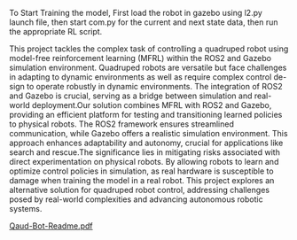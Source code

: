 To Start Training the model, First load the robot in gazebo using l2.py launch file, then start com.py for the current and next state data, then run the appropriate RL script.



This project tackles the complex task of controlling a quadruped robot using
model-free reinforcement learning (MFRL) within the ROS2 and Gazebo
simulation environment. Quadruped robots are versatile but face challenges
in adapting to dynamic environments as well as require complex control de-
sign to operate robustly in dynamic environments. The integration of ROS2
and Gazebo is crucial, serving as a bridge between simulation and real-world
deployment.Our solution combines MFRL with ROS2 and Gazebo, providing
an efficient platform for testing and transitioning learned policies to physical
robots. The ROS2 framework ensures streamlined communication, while
Gazebo offers a realistic simulation environment. This approach enhances
adaptability and autonomy, crucial for applications like search and rescue.The
significance lies in mitigating risks associated with direct experimentation on
physical robots. By allowing robots to learn and optimize control policies in
simulation, as real hardware is susceptible to damage when training the model in a real robot. This project explores an alternative solution for
quadruped robot control, addressing challenges posed by real-world complexities and advancing autonomous robotic systems.




[Qaud-Bot-Readme.pdf](https://github.com/paramoza999/Quad-Bot/files/13693527/Qaud-Bot-Readme.pdf)
